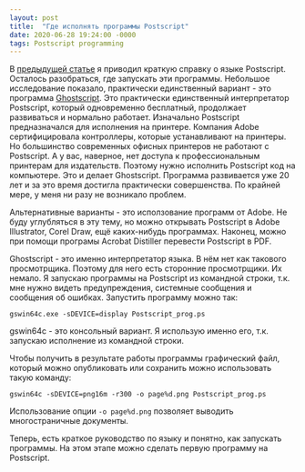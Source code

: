 ```yaml
---
layout: post
title:  "Где исполнять программы Postscript"
date: 2020-06-28 19:24:00 -0000
tags: Postscript programming
---
```


В [предыдущей статье](/post/postscript_digest) я приводил краткую справку о языке Postscript. Осталось разобраться, где запускать эти программы. Небольшое исследование показало, практически единственный вариант - это программа [Ghostscript](https://www.ghostscript.com/). Это практически единственный интерпретатор Postscript, который одновременно бесплатный, продолжает развиваться и нормально работает. Изначально Postscript предназначался для исполнения на принтере. Компания Adobe сертифицировала контроллеры, которые устанавливают на принтеры. Но большинство современных офисных принтеров не работают с Postscript. А у вас, наверное, нет доступа к профессиональным принтерам для издательств. Поэтому нужно исполнить Postscript код на компьютере. Это и делает Ghostscript. Программа развивается уже 20 лет и за это время достигла практически совершенства. По крайней мере, у меня ни разу не возникало проблем.

Альтернативные варианты - это исползование программ от Adobe. Не буду углубляться в эту тему, но можно открывать Postscript в Adobe Illustrator, Corel Draw, ещё каких-нибудь программах. Наконец, можно при помощи програмы Acrobat Distiller перевести Postscript в PDF.

Ghostscript - это именно интерпретатор языка. В нём нет как такового просмотрщика. Поэтому для него есть сторонние просмотрщики. Их немало. Я запускаю программы на Postscript из командной строки, т.к. мне нужно видеть предупреждения, системные сообщения и сообщения об ошибках. Запустить программу можно так:

`gswin64c.exe -sDEVICE=display Postscript_prog.ps` 

gswin64c - это консольный вариант. Я использую именно его, т.к. запускаю исполнение из командной строки.

Чтобы получить в результате работы программы графический файл, который можно опубликовать или сохранить можно использовать такую команду:

`gswin64c -sDEVICE=png16m -r300 -o page%d.png Postscript_prog.ps`

Использование опции `-o page%d.png` позволяет выводить многостраничные документы. 

Теперь, есть краткое руководство по языку и понятно, как запускать программы. На этом этапе можно сделать первую программу на Postscript.

